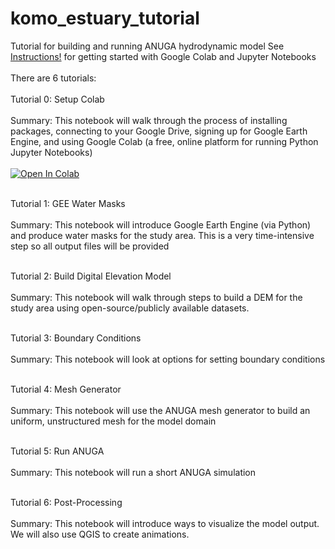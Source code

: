 # komo_estuary_tutorial
Tutorial for building and running ANUGA hydrodynamic model
See [Instructions!](https://github.com/achri19/komo_estuary_tutorial/blob/main/Komo_ANUGA_Instructions.pdf) for getting started with Google Colab and Jupyter Notebooks
<br></br>
There are 6 tutorials:
<br></br>
Tutorial 0: Setup Colab<br></br>
Summary: This notebook will walk through the process of installing packages, connecting to your Google Drive, signing up for Google Earth Engine, and using Google Colab (a free, online platform for running Python Jupyter Notebooks)<br></br>
[![Open In Colab](https://colab.research.google.com/assets/colab-badge.svg)](https://colab.research.google.com/github/achri19/komo_estuary_tutorial/blob/main/0_SetupColab.ipynb)<br></br>


Tutorial 1: GEE Water Masks<br></br>
Summary: This notebook will introduce Google Earth Engine (via Python) and produce water masks for the study area. This is a very time-intensive step so all output files will be provided<br></br>



Tutorial 2: Build Digital Elevation Model<br></br>
Summary: This notebook will walk through steps to build a DEM for the study area using open-source/publicly available datasets.<br></br>


Tutorial 3: Boundary Conditions<br></br>
Summary: This notebook will look at options for setting boundary conditions <br></br>


Tutorial 4: Mesh Generator	<br></br>
Summary: This notebook will use the ANUGA mesh generator to build an uniform, unstructured mesh for the model domain<br></br>



Tutorial 5: Run ANUGA<br></br>
Summary: This notebook will run a short ANUGA simulation<br></br>


Tutorial 6: Post-Processing<br></br>
Summary: This notebook will introduce ways to visualize the model output. We will also use QGIS to create animations.<br></br>

